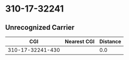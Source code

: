 # 310-17-32241
## Unrecognized Carrier


| CGI | Nearest CGI | Distance |
|-----|-------------|----------|
| 310-17-32241-430 |  | 0.0 |
